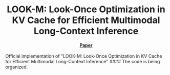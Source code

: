 <div align="center">
  <h1>LOOK-M: Look-Once Optimization in KV Cache for Efficient Multimodal Long-Context Inference</h1>
  <a href="[Mooncake-v1.pdf](https://arxiv.org/pdf/2406.18139)" target="_blank"><strong>Paper</strong></a>
</div>
<br/>
Official implementation of "LOOK-M: Look-Once Optimization in KV Cache for Efficient Multimodal Long-Context Inference"
#### The code is being organized.
